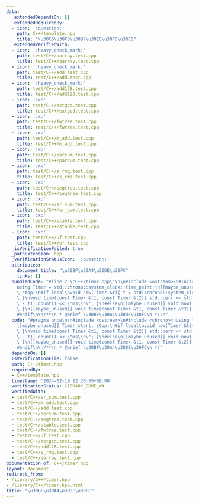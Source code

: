 ```yaml
---
data:
  _extendedDependsOn: []
  _extendedRequiredBy:
  - icon: ':question:'
    path: C++/template.hpp
    title: "\u30C6\u30F3\u30D7\u30EC\u30FC\u30C8"
  _extendedVerifiedWith:
  - icon: ':heavy_check_mark:'
    path: test/C++/aarray.test.cpp
    title: test/C++/aarray.test.cpp
  - icon: ':heavy_check_mark:'
    path: test/C++/add.test.cpp
    title: test/C++/add.test.cpp
  - icon: ':heavy_check_mark:'
    path: test/C++/add128.test.cpp
    title: test/C++/add128.test.cpp
  - icon: ':x:'
    path: test/C++/extgcd.test.cpp
    title: test/C++/extgcd.test.cpp
  - icon: ':x:'
    path: test/C++/fwtree.test.cpp
    title: test/C++/fwtree.test.cpp
  - icon: ':x:'
    path: test/C++/m_add.test.cpp
    title: test/C++/m_add.test.cpp
  - icon: ':x:'
    path: test/C++/parsum.test.cpp
    title: test/C++/parsum.test.cpp
  - icon: ':x:'
    path: test/C++/s_rmq.test.cpp
    title: test/C++/s_rmq.test.cpp
  - icon: ':x:'
    path: test/C++/segtree.test.cpp
    title: test/C++/segtree.test.cpp
  - icon: ':x:'
    path: test/C++/sr_sum.test.cpp
    title: test/C++/sr_sum.test.cpp
  - icon: ':x:'
    path: test/C++/stable.test.cpp
    title: test/C++/stable.test.cpp
  - icon: ':x:'
    path: test/C++/uf.test.cpp
    title: test/C++/uf.test.cpp
  _isVerificationFailed: true
  _pathExtension: hpp
  _verificationStatusIcon: ':question:'
  attributes:
    document_title: "\u30BF\u30A4\u30DE\u30FC"
    links: []
  bundledCode: "#line 2 \"C++/timer.hpp\"\n\n#include <ostream>\n#include <chrono>\n\
    using Timer = std::chrono::system_clock::time_point;\n[[maybe_unused]] Timer start,\
    \ stop;\n#if local\nvoid now(Timer &t){ t = std::chrono::system_clock::now();\
    \ }\nvoid time(const Timer &t1, const Timer &t2){ std::cerr << std::chrono::duration_cast<std::chrono::milliseconds>(t2\
    \ - t1).count() << \"ms\\n\"; }\n#else\n[[maybe_unused]] void now(Timer &t){ void(0);\
    \ }\n[[maybe_unused]] void time(const Timer &t1, const Timer &t2){ void(0); }\n\
    #endif\n\n/**\n * @brief \u30BF\u30A4\u30DE\u30FC\n */\n"
  code: "#pragma once\n\n#include <ostream>\n#include <chrono>\nusing Timer = std::chrono::system_clock::time_point;\n\
    [[maybe_unused]] Timer start, stop;\n#if local\nvoid now(Timer &t){ t = std::chrono::system_clock::now();\
    \ }\nvoid time(const Timer &t1, const Timer &t2){ std::cerr << std::chrono::duration_cast<std::chrono::milliseconds>(t2\
    \ - t1).count() << \"ms\\n\"; }\n#else\n[[maybe_unused]] void now(Timer &t){ void(0);\
    \ }\n[[maybe_unused]] void time(const Timer &t1, const Timer &t2){ void(0); }\n\
    #endif\n\n/**\n * @brief \u30BF\u30A4\u30DE\u30FC\n */"
  dependsOn: []
  isVerificationFile: false
  path: C++/timer.hpp
  requiredBy:
  - C++/template.hpp
  timestamp: '2024-02-19 12:20:55+09:00'
  verificationStatus: LIBRARY_SOME_WA
  verifiedWith:
  - test/C++/sr_sum.test.cpp
  - test/C++/m_add.test.cpp
  - test/C++/add.test.cpp
  - test/C++/parsum.test.cpp
  - test/C++/segtree.test.cpp
  - test/C++/stable.test.cpp
  - test/C++/fwtree.test.cpp
  - test/C++/uf.test.cpp
  - test/C++/extgcd.test.cpp
  - test/C++/add128.test.cpp
  - test/C++/s_rmq.test.cpp
  - test/C++/aarray.test.cpp
documentation_of: C++/timer.hpp
layout: document
redirect_from:
- /library/C++/timer.hpp
- /library/C++/timer.hpp.html
title: "\u30BF\u30A4\u30DE\u30FC"
---
```

